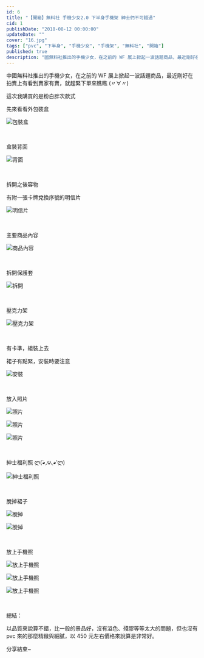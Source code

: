 ```yaml
---
id: 6
title: "【開箱】無料社 手機少女2.0 下半身手機架 紳士們不可錯過"
cid: 1
publishDate: "2018-08-12 00:00:00"
updateDate: ""
cover: "16.jpg"
tags: ["pvc", "下半身", "手機少女", "手機架", "無料社", "開箱"]
published: true
description: "國無料社推出的手機少女，在之前的 WF 展上掀起一波話題商品，最近剛好在拍賣上有看到賣家有賣，就趕緊下單來瞧瞧 (〃∀〃)"
---
```


中國無料社推出的手機少女，在之前的 WF 展上掀起一波話題商品，最近剛好在拍賣上有看到賣家有賣，就趕緊下單來瞧瞧 (〃∀〃)

這次我購買的是粉白胖次款式

先來看看外包裝盒

![包裝盒](1.jpg)

<br/>

盒裝背面

![背面](2.jpg)

<br/>

拆開之後容物

有附一張卡牌兌換序號的明信片

![明信片](3.jpg)

<br/>

主要商品內容

![商品內容](4.jpg)

<br/>

拆開保護套

![拆開](5.jpg)

<br/>

壓克力架

![壓克力架](6.jpg)

<br/>

有卡準，組裝上去

裙子有點緊，安裝時要注意

![安裝](7.jpg)

<br/>

放入照片

![照片](8.jpg)

![照片](9.jpg)

![照片](10.jpg)

<br/>

紳士福利照 ლ(́◕◞౪◟◕‵ლ)

![紳士福利照](11.jpg)

<br/>

脫掉裙子

![脫掉](12.jpg)

![脫掉](13.jpg)

<br/>

放上手機照

![放上手機照](14.jpg)

![放上手機照](15.jpg)

![放上手機照](16.jpg)

<br/>

總結：

以品質來說算不錯，比一般的景品好，沒有溢色、殘膠等等太大的問題，但也沒有 pvc 來的那麼精緻與細膩，以 450 元左右價格來說算是非常好。

分享結束~

